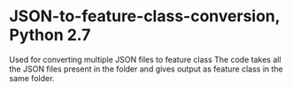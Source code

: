 # JSON-to-feature-class-conversion, Python 2.7
Used for converting multiple JSON files to feature class
The code takes all the JSON files present in the folder and gives output as feature class in the same folder.
